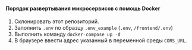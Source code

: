 
#### Порядок развертывания микросервисов с помощь Docker

1. Склонировать этот репозиторий. 
2. Заполнить `.env` по образцу `.env_example` (`.env`, `/frontend/.env`)
3. Выполнить команду `docker-compose up -d`
4. В браузере ввести адрес указанный в переменной среды `CORS_URL`.